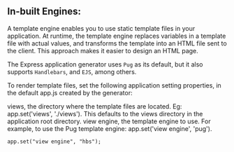 ## In-built Engines:

A template engine enables you to use static template files in your application. At runtime, the template engine replaces variables in a template file with actual values, and transforms the template into an HTML file sent to the client. This approach makes it easier to design an HTML page.

The Express application generator uses `Pug` as its default, but it also supports `Handlebars`, and `EJS`, among others.

To render template files, set the following application setting properties, in the default app.js created by the generator:

views, the directory where the template files are located. Eg: app.set('views', './views'). This defaults to the views directory in the application root directory.
view engine, the template engine to use. For example, to use the Pug template engine: app.set('view engine', 'pug').

`app.set("view engine", "hbs");`
